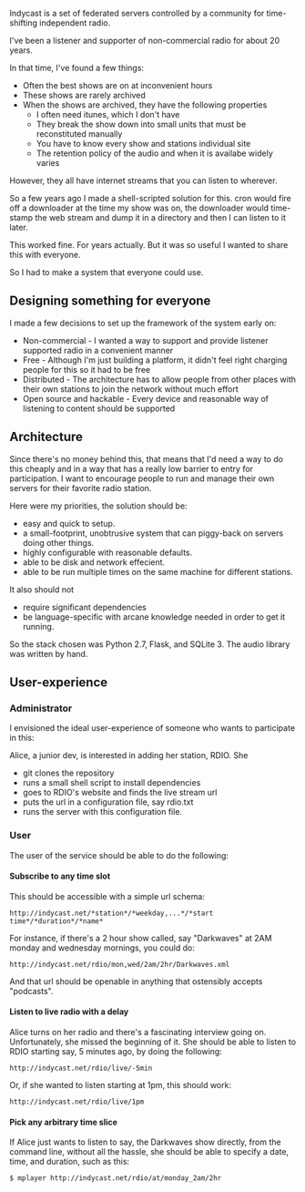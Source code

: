 Indycast is a set of federated servers controlled by a community for time-shifting independent radio.

I've been a listener and supporter of non-commercial radio for about 20 years.

In that time, I've found a few things:

 * Often the best shows are on at inconvenient hours
 * These shows are rarely archived
 * When the shows are archived, they have the following properties
   * I often need itunes, which I don't have
   * They break the show down into small units that must be reconstituted manually
   * You have to know every show and stations individual site
   * The retention policy of the audio and when it is availabe widely varies

However, they all have internet streams that you can listen to wherever.

So a few years ago I made a shell-scripted solution for this.  cron would fire off a downloader at the time my show was on, the downloader would time-stamp the web stream and dump it in a directory and then I can listen to it later.

This worked fine. For years actually.  But it was so useful I wanted to share this with everyone.

So I had to make a system that everyone could use.

## Designing something for everyone

I made a few decisions to set up the framework of the system early on:

 * Non-commercial - I wanted a way to support and provide listener supported radio in a convenient manner
 * Free - Although I'm just building a platform, it didn't feel right charging people for this so it had to be free
 * Distributed - The architecture has to allow people from other places with their own stations to join the network without much effort
 * Open source and hackable - Every device and reasonable way of listening to content should be supported

## Architecture

Since there's no money behind this, that means that I'd need a way to do this cheaply and in a way that has a really low barrier to entry
for participation.  I want to encourage people to run and manage their own servers for their favorite radio station.  

Here were my priorities, the solution should be:

 * easy and quick to setup.
 * a small-footprint, unobtrusive system that can piggy-back on servers doing other things.
 * highly configurable with reasonable defaults.
 * able to be disk and network effecient.
 * able to be run multiple times on the same machine for different stations.

It also should not

 * require significant dependencies
 * be language-specific with arcane knowledge needed in order to get it running.

So the stack chosen was Python 2.7, Flask, and SQLite 3. The audio library was written by hand.

## User-experience

### Administrator
I envisioned the ideal user-experience of someone who wants to participate in this:

Alice, a junior dev, is interested in adding her station, RDIO.  She 

 * git clones the repository
 * runs a small shell script to install dependencies
 * goes to RDIO's website and finds the live stream url
 * puts the url in a configuration file, say rdio.txt
 * runs the server with this configuration file.

### User
The user of the service should be able to do the following:

#### Subscribe to any time slot 
This should be accessible with a simple url schema:

    http://indycast.net/*station*/*weekday,...*/*start time*/*duration*/*name*

For instance, if there's a 2 hour show called, say "Darkwaves" at 2AM monday and wednesday mornings, you could do:
  
    http://indycast.net/rdio/mon,wed/2am/2hr/Darkwaves.xml

And that url should be openable in anything that ostensibly accepts "podcasts".

#### Listen to live radio with a delay
Alice turns on her radio and there's a fascinating interview going on.  Unfortunately, she missed the beginning of it.  She should
be able to listen to RDIO starting say, 5 minutes ago, by doing the following:

    http://indycast.net/rdio/live/-5min

Or, if she wanted to listen starting at 1pm, this should work:
    
    http://indycast.net/rdio/live/1pm

#### Pick any arbitrary time slice
If Alice just wants to listen to say, the Darkwaves show directly, from the command line, without all the hassle, she should be able
to specify a date, time, and duration, such as this:

    $ mplayer http://indycast.net/rdio/at/monday_2am/2hr
